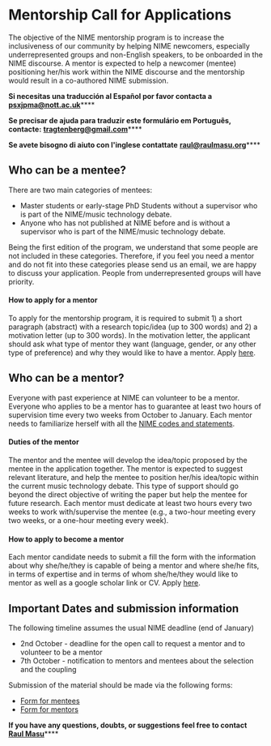 # Mentorship Call for Applications

The objective of the NIME mentorship program is to increase the inclusiveness of our community by helping NIME newcomers, especially underrepresented groups and non-English speakers, to be onboarded in the NIME discourse. A mentor is expected to help a newcomer (mentee) positioning her/his work within the NIME discourse and the mentorship would result in a co-authored NIME submission.

**Si necesitas una traducción al Español por favor contacta a** [**psxjpma@nott.ac.uk**](<mailto:psxjpma@nott.ac.uk >)****

**Se precisar de ajuda para traduzir este formulário em Português, contacte:** [**tragtenberg@gmail.com**](mailto:tragtenberg@gmail.com)****

**Se avete bisogno di aiuto con l'inglese contattate** [**raul@raulmasu.org**](mailto:raul@raulmasu.org)****

## Who can be a mentee?

There are two main categories of mentees:

* Master students or early-stage PhD Students without a supervisor who is part of the NIME/music technology debate.
* Anyone who has not published at NIME before and is without a supervisor who is part of the NIME/music technology debate.

Being the first edition of the program, we understand that some people are not included in these categories. Therefore, if you feel you need a mentor and do not fit into these categories please send us an email, we are happy to discuss your application. People from underrepresented groups will have priority.

#### How to apply for a mentor

To apply for the mentorship program, it is required to submit 1) a short paragraph (abstract) with a research topic/idea (up to 300 words) and 2) a motivation letter (up to 300 words). In the motivation letter, the applicant should ask what type of mentor they want (language, gender, or any other type of preference) and why they would like to have a mentor. Apply [here](https://vault.oddworlds.org/apps/forms/9jQNeaet4FnJD49c).

## Who can be a mentor?

Everyone with past experience at NIME can volunteer to be a mentor. Everyone who applies to be a mentor has to guarantee at least two hours of supervision time every two weeks from October to January. Each mentor needs to familiarize herself with all the [NIME codes and statements](https://www.nime.org/statements/).

#### Duties of the mentor

The mentor and the mentee will develop the idea/topic proposed by the mentee in the application together. The mentor is expected to suggest relevant literature, and help the mentee to position her/his idea/topic within the current music technology debate. This type of support should go beyond the direct objective of writing the paper but help the mentee for future research. Each mentor must dedicate at least two hours every two weeks to work with/supervise the mentee (e.g., a two-hour meeting every two weeks, or a one-hour meeting every week).

#### How to apply to become a mentor

Each mentor candidate needs to submit a fill the form with the information about why she/he/they is capable of being a mentor and where she/he fits, in terms of expertise and in terms of whom she/he/they would like to mentor as well as a google scholar link or CV. Apply [here](https://vault.oddworlds.org/apps/forms/w88DdRxJomykJ3WM).

## Important Dates and submission information

The following timeline assumes the usual NIME deadline (end of January)

* 2nd October - deadline for the open call to request a mentor and to volunteer to be a mentor
* 7th October - notification to mentors and mentees about the selection and the coupling

Submission of the material should be made via the following forms:

* [Form for mentees](https://vault.oddworlds.org/apps/forms/9jQNeaet4FnJD49c)
* [Form for mentors](https://vault.oddworlds.org/apps/forms/w88DdRxJomykJ3WM)

**If you have any questions, doubts, or suggestions feel free to contact** [**Raul Masu**](https://emailto:raul@raulmasu.org)****
